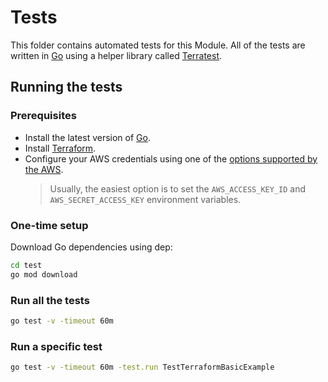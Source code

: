 # Tests

This folder contains automated tests for this Module. All of the tests are written in [Go](https://golang.org) using a helper library called [Terratest](https://github.com/gruntwork-io/terratest).

## Running the tests

### Prerequisites

- Install the latest version of [Go](https://golang.org/doc/install).
- Install [Terraform](https://learn.hashicorp.com/tutorials/terraform/install-cli).
- Configure your AWS credentials using one of the [options supported by the AWS](https://registry.terraform.io/providers/hashicorp/aws/latest/docs#authentication).
  > Usually, the easiest option is to set the `AWS_ACCESS_KEY_ID` and `AWS_SECRET_ACCESS_KEY` environment variables.

### One-time setup

Download Go dependencies using dep:

```bash
cd test
go mod download
```

### Run all the tests

```bash
go test -v -timeout 60m
```

### Run a specific test

```bash
go test -v -timeout 60m -test.run TestTerraformBasicExample
```